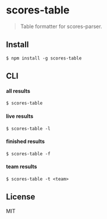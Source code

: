 # scores-table

> Table formatter for scores-parser.

## Install 

```
$ npm install -g scores-table
```

## CLI

#### all results

```
$ scores-table
```

#### live results

```
$ scores-table -l
```

#### finished results

```
$ scores-table -f
```

#### team results

```
$ scores-table -t <team>
```

## License

MIT
